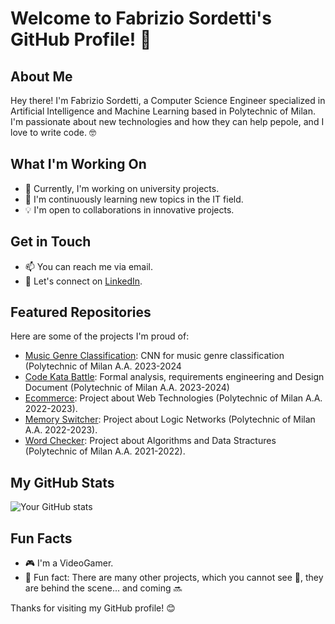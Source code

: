 # Welcome to Fabrizio Sordetti's GitHub Profile! 👋

## About Me

Hey there! I'm Fabrizio Sordetti, a Computer Science Engineer specialized in Artificial Intelligence and Machine Learning based in Polytechnic of Milan. I'm passionate about new technologies and how they can help pepole, and I love to write code. 🤓

## What I'm Working On

- 🚀 Currently, I'm working on university projects.
- 🌱 I'm continuously learning new topics in the IT field.
- 💡 I'm open to collaborations in innovative projects.

## Get in Touch

- 📫 You can reach me via email.
- 💬 Let's connect on [LinkedIn](https://www.linkedin.com/in/fabrizio-sordetti).

## Featured Repositories

Here are some of the projects I'm proud of:
- [Music Genre Classification](https://github.com/manuu1311/Music_genre_classification): CNN for music genre classification (Polytechnic of Milan A.A. 2023-2024
- [Code Kata Battle](https://github.com/manuu1311/CodeKataBattle): Formal analysis, requirements engineering and Design Document (Polytechnic of Milan A.A. 2023-2024)
- [Ecommerce](https://github.com/FabryDeveloper/Ecommerce.git): Project about Web Technologies (Polytechnic of Milan A.A. 2022-2023).
- [Memory Switcher](https://github.com/FabryDeveloper/MemorySwitcher.git): Project about Logic Networks (Polytechnic of Milan A.A. 2022-2023).
- [Word Checker](https://github.com/FabryDeveloper/WordChecker.git): Project about Algorithms and Data Stractures (Polytechnic of Milan A.A. 2021-2022).

## My GitHub Stats

![Your GitHub stats](https://github-readme-stats.vercel.app/api?username=FabryDeveloper&show_icons=true&theme=dark)

## Fun Facts

- 🎮 I'm a VideoGamer.
- 🌟 Fun fact: There are many other projects, which you cannot see 🙈, they are behind the scene... and coming 🔜

Thanks for visiting my GitHub profile! 😊
